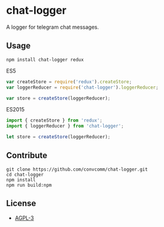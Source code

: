 # chat-logger
A logger for telegram chat messages.

## Usage

```shell
npm install chat-logger redux
```

ES5
```javascript
var createStore = require('redux').createStore;
var loggerReducer = require('chat-logger').loggerReducer;

var store = createStore(loggerReducer);
```

ES2015
```javascript
import { createStore } from 'redux';
import { loggerReducer } from 'chat-logger';

let store = createStore(loggerReducer);
```

## Contribute

```shell
git clone https://github.com/convcomm/chat-logger.git
cd chat-logger
npm install
npm run build:npm
```

## License

- [AGPL-3](https://github.com/convcomm/chat-logger/blob/master/LICENSE.txt)
